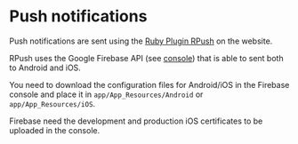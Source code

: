 # Push notifications

Push notifications are sent using the [Ruby Plugin RPush](https://github.com/rpush/rpush) on the website.

RPush uses the Google Firebase API (see [console](https://console.firebase.google.com)) that is able to sent both to Android and iOS. 

You need to download the configuration files for Android/iOS in the Firebase console and place it in `app/App_Resources/Android` or `app/App_Resources/iOS`.

Firebase need the development and production iOS certificates to be uploaded in the console.
